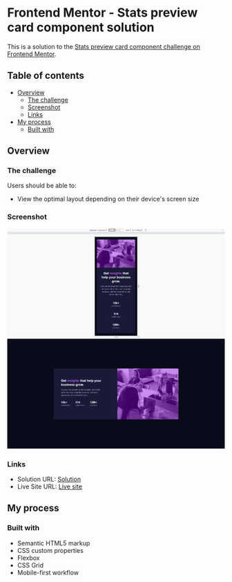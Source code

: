 # Frontend Mentor - Stats preview card component solution

This is a solution to the [Stats preview card component challenge on Frontend Mentor](https://www.frontendmentor.io/challenges/stats-preview-card-component-8JqbgoU62).

## Table of contents

- [Overview](#overview)
  - [The challenge](#the-challenge)
  - [Screenshot](#screenshot)
  - [Links](#links)
- [My process](#my-process)
  - [Built with](#built-with)

## Overview

### The challenge

Users should be able to:

- View the optimal layout depending on their device's screen size

### Screenshot

![](./images/mobile.png)
![](./images/desktop.png)


### Links

- Solution URL: [Solution](https://www.frontendmentor.io/solutions/stats-preview-card-component-with-basic-htmlcss-vZojZiSmHY)
- Live Site URL: [Live site](https://main-stats-preview-component.netlify.app/)

## My process

### Built with

- Semantic HTML5 markup
- CSS custom properties
- Flexbox
- CSS Grid
- Mobile-first workflow

